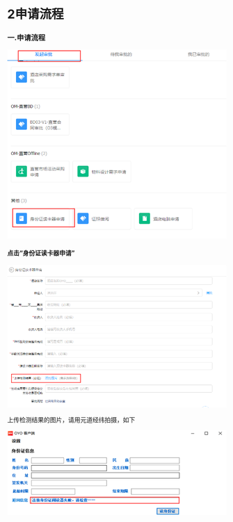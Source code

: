 # 2申请流程

### 一.申请流程

![](../../.gitbook/assets/image%20%28437%29.png)

#### 点击“身份证读卡器申请”

![](../../.gitbook/assets/image%20%28171%29.png)

上传检测结果的图片，请用元道经纬拍摄，如下

![](../../.gitbook/assets/image%20%28499%29.png)

## 


